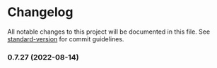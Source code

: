 # Changelog

All notable changes to this project will be documented in this file. See [standard-version](https://github.com/conventional-changelog/standard-version) for commit guidelines.

### 0.7.27 (2022-08-14)
